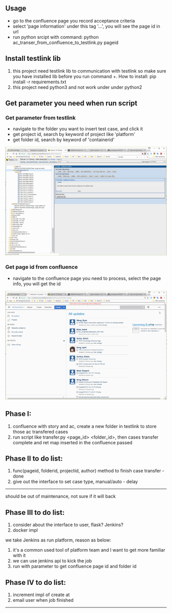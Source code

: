 ## Usage
* go to the confluence page you record acceptance criteria
* select 'page information' under this tag '...', you will see the page id in url
* run python srcipt with command: python ac_transer_from_confluence_to_testlink.py pageid     

## Install testlink lib
1. this project need testlink lib to communication with testlink so make sure you have installed lib before you run command
 +. How to install: pip install -r requirements.txt
2. this project need python3 and not work under under python2


## Get parameter you need when run script
### Get parameter from testlink
* navigate to the folder you want to insert test case, and click it
* get project id, search by keyword of project like 'platform'
* get folder id, search by keyword of 'containerid'

![Gif get ids](images/testlink.gif)

### Get page id from confluence
* navigate to the confluence page you need to process, select the page info, you will get the id

![page id](images/confluence.gif)

## Phase I:
1. confluence with story and ac, create a new folder in testlink to store those ac transfered cases
2. run script like transfer.py <page_id> <folder_id>, then cases transfer complete and ret map inserted in the confluence passed

## Phase II to do list:
1. func(pageid, folderid, projectid, author) method to finish case transfer - done
2. give out the interface to set case type, manual/auto - delay

---------------
should be out of maintenance, not sure if it will back

## Phase III to do list:
1. consider about the interface to user, flask? Jenkins?
2. docker impl

we take Jenkins as run platform, reason as below:
1. it's a common used tool of platform team and I want to get more familiar with it
2. we can use jenkins api to kick the job
3. run with parameter to get confluence page id and folder id


## Phase IV to do list:
1. increment impl of create at
2. email user when job finished

-------------------------------------------
